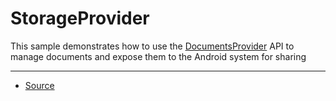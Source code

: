 StorageProvider
===============

This sample demonstrates how to use the [DocumentsProvider][1] API to manage documents and expose them to the Android system for sharing

---

* [Source][2]

[1]: https://developer.android.com/reference/android/provider/DocumentsProvider.html
[2]: https://developer.android.com/samples/StorageProvider/index.html
